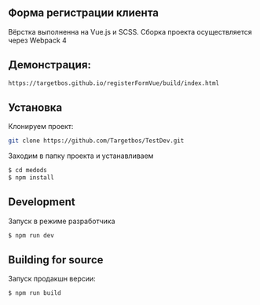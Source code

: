 ## Форма регистрации клиента

Вёрстка выполненна на Vue.js и SCSS.
Сборка проекта осуществляется через Webpack 4

## Демонстрация:

```sh
https://targetbos.github.io/registerFormVue/build/index.html
```
## Установка

Клонируем проект: 
```sh
git clone https://github.com/Targetbos/TestDev.git
```
Заходим в папку проекта и устанавливаем 
```sh
$ cd medods
$ npm install
```
## Development

Запуск в режиме разработчика
```sh
$ npm run dev
```

## Building for source
Запуск продакшн версии:
```sh
$ npm run build
```
